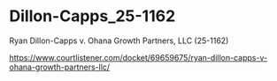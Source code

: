 # Dillon-Capps_25-1162
Ryan Dillon-Capps v. Ohana Growth Partners, LLC (25-1162)

https://www.courtlistener.com/docket/69659675/ryan-dillon-capps-v-ohana-growth-partners-llc/

